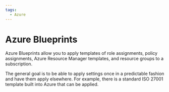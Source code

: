 ```yaml
---
tags:
  - Azure
---
```


# Azure Blueprints

Azure Blueprints allow you to apply templates of role assignments, policy
assignments, Azure Resource Manager templates, and resource groups to a
subscription.

The general goal is to be able to apply settings once in a predictable fashion
and have them apply elsewhere. For example, there is a standard ISO 27001
template built into Azure that can be applied.

